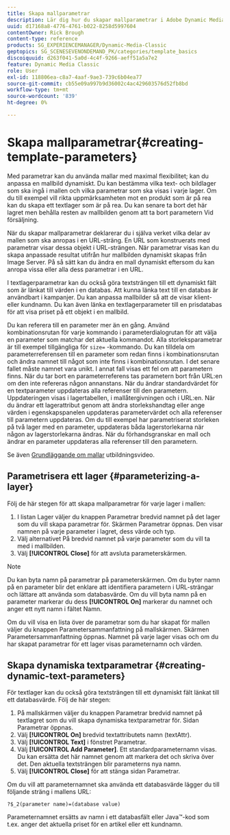 ```yaml
---
title: Skapa mallparametrar
description: Lär dig hur du skapar mallparametrar i Adobe Dynamic Media Classic.
uuid: d17168a8-4776-4761-b022-8258d5997604
contentOwner: Rick Brough
content-type: reference
products: SG_EXPERIENCEMANAGER/Dynamic-Media-Classic
geptopics: SG_SCENESEVENONDEMAND_PK/categories/template_basics
discoiquuid: d263f041-5a0d-4c4f-9266-aeff51a5a7e2
feature: Dynamic Media Classic
role: User
exl-id: 118806ea-c8a7-4aaf-9ae3-739c6b04ea77
source-git-commit: cb55e09a997b9d36002c4ac429603576d52fb8bd
workflow-type: tm+mt
source-wordcount: '839'
ht-degree: 0%

---
```


# Skapa mallparametrar{#creating-template-parameters}

Med parametrar kan du använda mallar med maximal flexibilitet; kan du anpassa en mallbild dynamiskt. Du kan bestämma vilka text- och bildlager som ska ingå i mallen och vilka parametrar som ska visas i varje lager. Om du till exempel vill rikta uppmärksamheten mot en produkt som är på rea kan du skapa ett textlager som är på rea. Du kan senare ta bort det här lagret men behålla resten av mallbilden genom att ta bort parametern Vid försäljning.

När du skapar mallparametrar deklarerar du i själva verket vilka delar av mallen som ska anropas i en URL-sträng. En URL som konstruerats med parametrar visar dessa objekt i URL-strängen. När parametrar visas kan du skapa anpassade resultat utifrån hur mallbilden dynamiskt skapas från Image Server. På så sätt kan du ändra en mall dynamiskt eftersom du kan anropa vissa eller alla dess parametrar i en URL.

I textlagerparametrar kan du också göra textsträngen till ett dynamiskt fält som är länkat till värden i en databas. Att kunna länka text till en databas är användbart i kampanjer. Du kan anpassa mallbilder så att de visar klient- eller kundnamn. Du kan även länka en textlagerparameter till en prisdatabas för att visa priset på ett objekt i en mallbild.

Du kan referera till en parameter mer än en gång. Använd kombinationsrutan för varje kommando i parameterdialogrutan för att välja en parameter som matchar det aktuella kommandot. Alla storleksparametrar är till exempel tillgängliga för `size=` -kommando. Du kan tilldela om parameterreferensen till en parameter som redan finns i kombinationsrutan och ändra namnet till något som inte finns i kombinationsrutan. I det senare fallet måste namnet vara unikt. I annat fall visas ett fel om att parametern finns. När du tar bort en parameterreferens tas parametern bort från URL:en om den inte refereras någon annanstans. När du ändrar standardvärdet för en textparameter uppdateras alla referenser till den parametern. Uppdateringen visas i lagertabellen, i mallåtergivningen och i URL:en. När du ändrar ett lagerattribut genom att ändra storlekshandtag eller ange värden i egenskapspanelen uppdateras parametervärdet och alla referenser till parametern uppdateras. Om du till exempel har parametriserat storleken på två lager med en parameter, uppdateras båda lagerstorlekarna när någon av lagerstorlekarna ändras. När du förhandsgranskar en mall och ändrar en parameter uppdateras alla referenser till den parametern.

Se även [Grundläggande om mallar](https://s7d5.scene7.com/s7viewers/html5/VideoViewer.html?videoserverurl=https://s7d5.scene7.com/is/content/&amp;emailurl=https://s7d5.scene7.com/s7/emailFriend&amp;serverUrl=https://s7d5.scene7.com/is/image/&amp;config=Scene7SharedAssets/Universal_HTML5_Video&amp;contenturl=https://s7d5.scene7.com/skins/&amp;asset=S7tutorials/553_Template%20Basics_converted%20renamed_Dynamic%20Banners-AVS) utbildningsvideo.

## Parametrisera ett lager {#parameterizing-a-layer}

Följ de här stegen för att skapa mallparametrar för varje lager i mallen:

1. I listan Lager väljer du knappen Parametrar bredvid namnet på det lager som du vill skapa parametrar för. Skärmen Parametrar öppnas. Den visar namnen på varje parameter i lagret, dess värde och typ.
1. Välj alternativet På bredvid namnet på varje parameter som du vill ta med i mallbilden.
1. Välj **[!UICONTROL Close]** för att avsluta parameterskärmen.

>[!NOTE]
>
>Du kan byta namn på parametrar på parameterskärmen. Om du byter namn på en parameter blir det enklare att identifiera parametern i URL-strängar och lättare att använda som databasvärde. Om du vill byta namn på en parameter markerar du dess **[!UICONTROL On]** markerar du namnet och anger ett nytt namn i fältet Namn.

Om du vill visa en lista över de parametrar som du har skapat för mallen väljer du knappen Parametersammanfattning på mallskärmen. Skärmen Parametersammanfattning öppnas. Namnet på varje lager visas och om du har skapat parametrar för ett lager visas parameternamn och värden.

## Skapa dynamiska textparametrar {#creating-dynamic-text-parameters}

För textlager kan du också göra textsträngen till ett dynamiskt fält länkat till ett databasvärde. Följ de här stegen:

1. På mallskärmen väljer du knappen Parametrar bredvid namnet på textlagret som du vill skapa dynamiska textparametrar för. Sidan Parametrar öppnas.
1. Välj **[!UICONTROL On]** bredvid textattributets namn (textAttr).
1. Välj **[!UICONTROL Text]** i fönstret Parametrar.
1. Välj **[!UICONTROL Add Parameter]**. Ett standardparameternamn visas. Du kan ersätta det här namnet genom att markera det och skriva över det. Den aktuella textsträngen blir parameterns nya namn.
1. Välj **[!UICONTROL Close]** för att stänga sidan Parametrar.

Om du vill att parameternamnet ska använda ett databasvärde lägger du till följande sträng i mallens URL:

```as3
?$_2(parameter name)=(database value)
```

Parameternamnet ersätts av namn i ett databasfält eller Java™-kod som t.ex. anger det aktuella priset för en artikel eller ett kundnamn.
